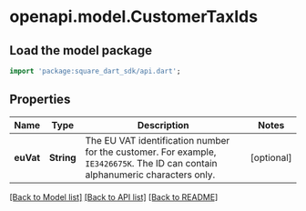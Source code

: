 # openapi.model.CustomerTaxIds

## Load the model package
```dart
import 'package:square_dart_sdk/api.dart';
```

## Properties
Name | Type | Description | Notes
------------ | ------------- | ------------- | -------------
**euVat** | **String** | The EU VAT identification number for the customer. For example, `IE3426675K`. The ID can contain alphanumeric characters only. | [optional] 

[[Back to Model list]](../README.md#documentation-for-models) [[Back to API list]](../README.md#documentation-for-api-endpoints) [[Back to README]](../README.md)


